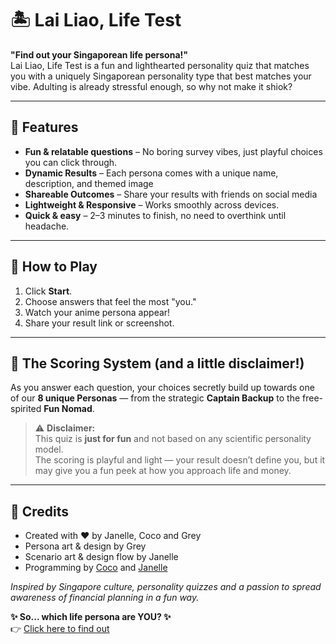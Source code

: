# 🏝 Lai Liao, Life Test

**"Find out your Singaporean life persona!"**  
Lai Liao, Life Test is a fun and lighthearted personality quiz that matches you with a uniquely Singaporean personality type that best matches your vibe.
Adulting is already stressful enough, so why not make it shiok?

---

## 🌟 Features

- **Fun & relatable questions** – No boring survey vibes, just playful choices you can click through.  
- **Dynamic Results** – Each persona comes with a unique name, description, and themed image
- **Shareable Outcomes** – Share your results with friends on social media
- **Lightweight & Responsive** – Works smoothly across devices. 
- **Quick & easy** – 2–3 minutes to finish, no need to overthink until headache.

---

## 🚀 How to Play

1. Click **Start**.
2. Choose answers that feel the most "you."
3. Watch your anime persona appear!
4. Share your result link or screenshot.

---

## 🧠 The Scoring System (and a little disclaimer!)

As you answer each question, your choices secretly build up towards one of our **8 unique Personas** — from the strategic **Captain Backup** to the free-spirited **Fun Nomad**.  

> ⚠️ **Disclaimer:**  
> This quiz is **just for fun** and not based on any scientific personality model.  
> The scoring is playful and light — your result doesn’t define you, but it may give you a fun peek at how you approach life and money. 

---

## 📜 Credits

- Created with ❤️ by Janelle, Coco and Grey
- Persona art & design by Grey
- Scenario art & design flow by Janelle
- Programming by [Coco](https://www.github.com/ZxcvbnmLeee) and [Janelle](https://www.github.com/JKOH097)

*Inspired by Singapore culture, personality quizzes and a passion to spread awareness of financial planning in a fun way.*

**✨ So... which life persona are YOU? ✨**  
👉 [Click here to find out](https://zxcvbnmleee.github.io/LifePersona/)
